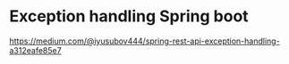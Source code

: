 # Exception handling Spring boot

https://medium.com/@iyusubov444/spring-rest-api-exception-handling-a312eafe85e7
